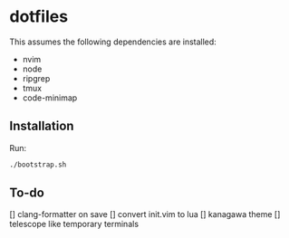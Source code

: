 # dotfiles

This assumes the following dependencies are installed:

* nvim
* node
* ripgrep
* tmux
* code-minimap

## Installation

Run:

```bash
./bootstrap.sh
```

## To-do

[] clang-formatter on save
[] convert init.vim to lua
[] kanagawa theme
[] telescope like temporary terminals

